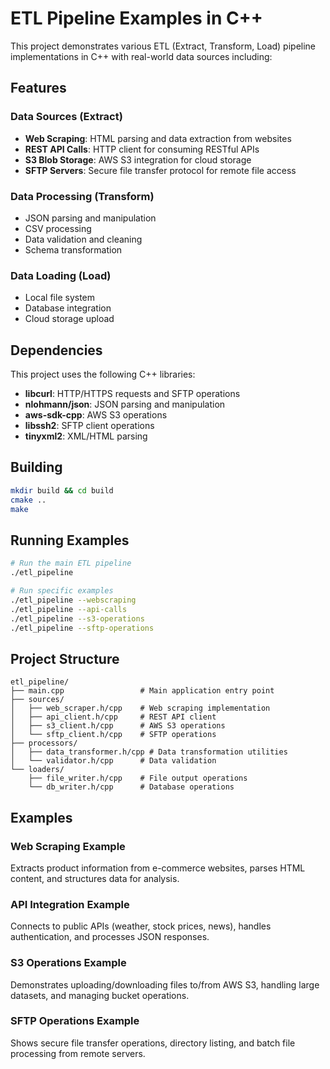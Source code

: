 # ETL Pipeline Examples in C++

This project demonstrates various ETL (Extract, Transform, Load) pipeline implementations in C++ with real-world data sources including:

## Features

### Data Sources (Extract)
- **Web Scraping**: HTML parsing and data extraction from websites
- **REST API Calls**: HTTP client for consuming RESTful APIs
- **S3 Blob Storage**: AWS S3 integration for cloud storage
- **SFTP Servers**: Secure file transfer protocol for remote file access

### Data Processing (Transform)
- JSON parsing and manipulation
- CSV processing
- Data validation and cleaning
- Schema transformation

### Data Loading (Load)
- Local file system
- Database integration
- Cloud storage upload

## Dependencies

This project uses the following C++ libraries:
- **libcurl**: HTTP/HTTPS requests and SFTP operations
- **nlohmann/json**: JSON parsing and manipulation
- **aws-sdk-cpp**: AWS S3 operations
- **libssh2**: SFTP client operations
- **tinyxml2**: XML/HTML parsing

## Building

```bash
mkdir build && cd build
cmake ..
make
```

## Running Examples

```bash
# Run the main ETL pipeline
./etl_pipeline

# Run specific examples
./etl_pipeline --webscraping
./etl_pipeline --api-calls
./etl_pipeline --s3-operations
./etl_pipeline --sftp-operations
```

## Project Structure

```
etl_pipeline/
├── main.cpp                 # Main application entry point
├── sources/
│   ├── web_scraper.h/cpp    # Web scraping implementation
│   ├── api_client.h/cpp     # REST API client
│   ├── s3_client.h/cpp      # AWS S3 operations
│   └── sftp_client.h/cpp    # SFTP operations
├── processors/
│   ├── data_transformer.h/cpp # Data transformation utilities
│   └── validator.h/cpp      # Data validation
└── loaders/
    ├── file_writer.h/cpp    # File output operations
    └── db_writer.h/cpp      # Database operations
```

## Examples

### Web Scraping Example
Extracts product information from e-commerce websites, parses HTML content, and structures data for analysis.

### API Integration Example
Connects to public APIs (weather, stock prices, news), handles authentication, and processes JSON responses.

### S3 Operations Example
Demonstrates uploading/downloading files to/from AWS S3, handling large datasets, and managing bucket operations.

### SFTP Operations Example
Shows secure file transfer operations, directory listing, and batch file processing from remote servers.